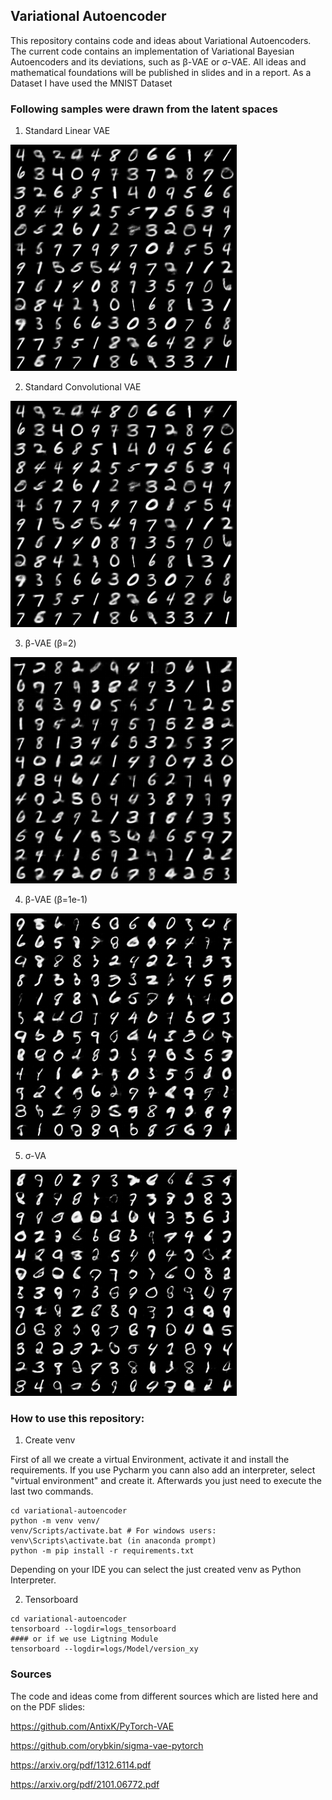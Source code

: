 ## Variational Autoencoder
This repository contains code and ideas about Variational Autoencoders. 
The current code contains an implementation of Variational Bayesian Autoencoders and its deviations, such as  β-VAE or σ-VAE. All ideas and mathematical foundations will be published in slides and in a report.
As a Dataset I have used the MNIST Dataset 

### Following samples were drawn from the latent spaces
1. Standard Linear VAE

![](plots/linear_vae_sampled.png)

2. Standard Convolutional VAE

![](plots/standard_conv_vae_sampled.png)

3. β-VAE (β=2)

![](plots/beta_2_vae_sampled.png)

4. β-VAE (β=1e-1)

![](plots/beta_1e-1_vae_sampled.png)

5. σ-VA

![](plots/sigma_vae_sampled.png)



### How to use this repository:
1. Create venv

First of all we create a virtual Environment, activate it and install the requirements. If you use Pycharm you cann also add an interpreter, select "virtual environment" and create it. Afterwards you just need to execute the last two commands.
```
cd variational-autoencoder
python -m venv venv/ 
venv/Scripts/activate.bat # For windows users: venv\Scripts\activate.bat (in anaconda prompt)
python -m pip install -r requirements.txt
```
Depending on your IDE you can select the just created venv as Python Interpreter.

2. Tensorboard
```
cd variational-autoencoder
tensorboard --logdir=logs_tensorboard
#### or if we use Ligtning Module
tensorboard --logdir=logs/Model/version_xy  
```

### Sources
The code and ideas come from different sources which are listed here and on the PDF slides:

https://github.com/AntixK/PyTorch-VAE

https://github.com/orybkin/sigma-vae-pytorch

https://arxiv.org/pdf/1312.6114.pdf

https://arxiv.org/pdf/2101.06772.pdf